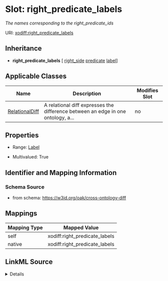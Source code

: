 

# Slot: right_predicate_labels


_The names corresponding to the right_predicate_ids_





URI: [xodiff:right_predicate_labels](https://w3id.org/oak/cross-ontology-diff/right_predicate_labels)




## Inheritance

* **right_predicate_labels** [ [right_side](right_side.md) [predicate](predicate.md) [label](label.md)]






## Applicable Classes

| Name | Description | Modifies Slot |
| --- | --- | --- |
| [RelationalDiff](RelationalDiff.md) | A relational diff expresses the difference between an edge in one ontology, a... |  no  |







## Properties

* Range: [Label](Label.md)

* Multivalued: True





## Identifier and Mapping Information







### Schema Source


* from schema: https://w3id.org/oak/cross-ontology-diff




## Mappings

| Mapping Type | Mapped Value |
| ---  | ---  |
| self | xodiff:right_predicate_labels |
| native | xodiff:right_predicate_labels |




## LinkML Source

<details>
```yaml
name: right_predicate_labels
description: The names corresponding to the right_predicate_ids
from_schema: https://w3id.org/oak/cross-ontology-diff
rank: 1000
mixins:
- right_side
- predicate
- label
alias: right_predicate_labels
owner: RelationalDiff
domain_of:
- RelationalDiff
range: Label
multivalued: true

```
</details>